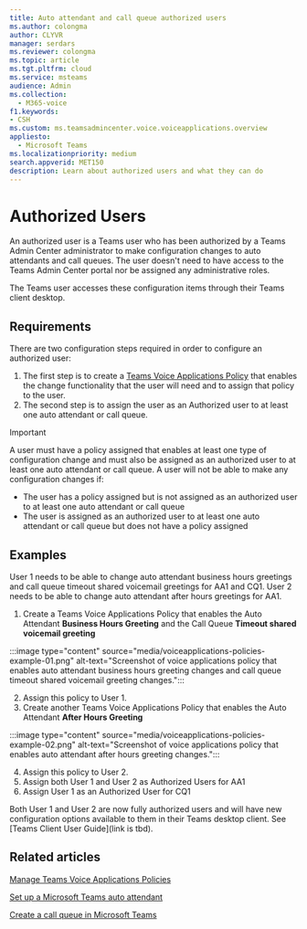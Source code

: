 ```yaml
---
title: Auto attendant and call queue authorized users
ms.author: colongma
author: CLYVR
manager: serdars
ms.reviewer: colongma
ms.topic: article
ms.tgt.pltfrm: cloud
ms.service: msteams
audience: Admin
ms.collection: 
  - M365-voice
f1.keywords:
- CSH
ms.custom: ms.teamsadmincenter.voice.voiceapplications.overview
appliesto: 
  - Microsoft Teams
ms.localizationpriority: medium
search.appverid: MET150
description: Learn about authorized users and what they can do
---
```


# Authorized Users
An authorized user is a Teams user who has been authorized by a Teams Admin Center administrator to make configuration changes to auto attendants and call queues.  The user doesn't need to have access to the Teams Admin Center portal nor be assigned any administrative roles.

The Teams user accesses these configuration items through their Teams client desktop.

## Requirements
There are two configuration steps required in order to configure an authorized user:

1. The first step is to create a [Teams Voice Applications Policy](./manage-voice-applications-policies.md) that enables the change functionality that the user will need and to assign that policy to the user.
1. The second step is to assign the user as an Authorized user to at least one auto attendant or call queue.

> [!IMPORTANT]
> A user must have a policy assigned that enables at least one type of configuration change and must also be assigned as an authorized user to at least one auto attendant or call queue.
> A user will not be able to make any configuration changes if:
> - The user has a policy assigned but is not assigned as an authorized user to at least one auto attendant or call queue
> - The user is assigned as an authorized user to at least one auto attendant or call queue but does not have a policy assigned

## Examples
User 1 needs to be able to change auto attendant business hours greetings and call queue timeout shared voicemail greetings for AA1 and CQ1.
User 2 needs to be able to change auto attendant after hours greetings for AA1.

1. Create a Teams Voice Applications Policy that enables the Auto Attendant **Business Hours Greeting** and the Call Queue **Timeout shared voicemail greeting**

 :::image type="content" source="media/voiceapplications-policies-example-01.png" alt-text="Screenshot of voice applications policy that enables auto attendant business hours greeting changes and call queue timeout shared voicemail greeting changes.":::

2. Assign this policy to User 1.
3. Create another Teams Voice Applications Policy that enables the Auto Attendant **After Hours Greeting**

 :::image type="content" source="media/voiceapplications-policies-example-02.png" alt-text="Screenshot of voice applications policy that enables auto attendant after hours greeting changes.":::

4. Assign this policy to User 2.
5. Assign both User 1 and User 2 as Authorized Users for AA1
6. Assign User 1 as an Authorized User for CQ1

Both User 1 and User 2 are now fully authorized users and will have new configuration options available to them in their Teams desktop client.  See [Teams Client User Guide](link is tbd).


## Related articles

[Manage Teams Voice Applications Policies](./manage-voice-applications-policies.md)

[Set up a Microsoft Teams auto attendant](./create-a-phone-system-auto-attendant.md)

[Create a call queue in Microsoft Teams](./create-a-phone-system-call-queue.md)
